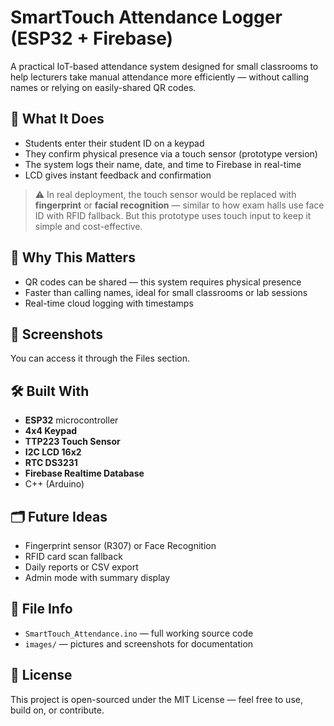 # SmartTouch Attendance Logger (ESP32 + Firebase)

A practical IoT-based attendance system designed for small classrooms to help lecturers take manual attendance more efficiently — without calling names or relying on easily-shared QR codes.

## 🔧 What It Does

- Students enter their student ID on a keypad
- They confirm physical presence via a touch sensor (prototype version)
- The system logs their name, date, and time to Firebase in real-time
- LCD gives instant feedback and confirmation

> ⚠️ In real deployment, the touch sensor would be replaced with **fingerprint** or **facial recognition** — similar to how exam halls use face ID with RFID fallback. But this prototype uses touch input to keep it simple and cost-effective.

## 🎯 Why This Matters

- QR codes can be shared — this system requires physical presence
- Faster than calling names, ideal for small classrooms or lab sessions
- Real-time cloud logging with timestamps

## 📸 Screenshots

You can access it through the Files section.

## 🛠️ Built With

- **ESP32** microcontroller
- **4x4 Keypad**
- **TTP223 Touch Sensor**
- **I2C LCD 16x2**
- **RTC DS3231**
- **Firebase Realtime Database**
- C++ (Arduino)

## 🗂️ Future Ideas

- Fingerprint sensor (R307) or Face Recognition
- RFID card scan fallback
- Daily reports or CSV export
- Admin mode with summary display

## 📁 File Info

- `SmartTouch_Attendance.ino` — full working source code
- `images/` — pictures and screenshots for documentation

## 📜 License

This project is open-sourced under the MIT License — feel free to use, build on, or contribute.
